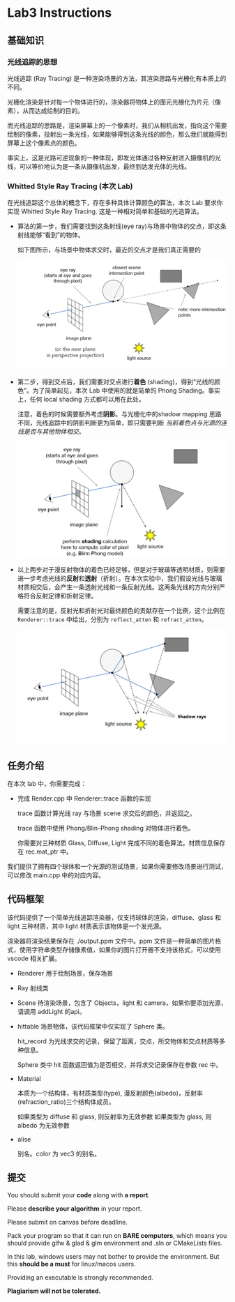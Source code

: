 # Lab3 Instructions

## 基础知识

### 光线追踪的思想

光线追踪 (Ray Tracing) 是一种渲染场景的方法，其渲染思路与光栅化有本质上的不同。

光栅化渲染是针对每一个物体进行的，渲染器将物体上的面元光栅化为片元（像素），从而达成绘制的目的。

而光线追踪的思路是，渲染屏幕上的一个像素时，我们从相机出发，指向这个需要绘制的像素，投射出一条光线，如果能够得到这条光线的颜色，那么我们就能得到屏幕上这个像素点的颜色。

事实上，这是光路可逆现象的一种体现，即发光体通过各种反射进入摄像机的光线，可以等价地认为是一条从摄像机出发，最终到达发光体的光线。

### Whitted Style Ray Tracing (本次 Lab)

在光线追踪这个总体的概念下，存在多种具体计算颜色的算法，本次 Lab 要求你实现 Whitted Style Ray Tracing. 这是一种相对简单和基础的光追算法。

* 算法的第一步，我们需要找到这条射线(eye ray)与场景中物体的交点，即这条射线能够“看到”的物体。

    如下图所示，与场景中物体求交时，最近的交点才是我们真正需要的

    ![Intersection](img/RT.png)

* 第二步，得到交点后，我们需要对交点进行**着色** (shading)，得到“光线的颜色”。为了简单起见，本次 Lab 中使用的就是简单的 Phong Shading。事实上，任何 local shading 方式都可以用在此处。

    注意，着色的时候需要额外考虑**阴影**。与光栅化中的shadow mapping 思路不同，光线追踪中的阴影判断更为简单，即只需要判断 *当前着色点与光源的连线是否与其他物体相交*。

    ![Shading](img/shading.png)

* 以上两步对于漫反射物体的着色已经足够，但是对于玻璃等透明材质，则需要进一步考虑光线的**反射**和**透射**（折射）。在本次实验中，我们假设光线与玻璃材质相交后，会产生一条透射光线和一条反射光线。这两条光线的方向分别严格符合反射定律和折射定律。

    需要注意的是，反射光和折射光对最终颜色的贡献存在一个比例，这个比例在 `Renderer::trace` 中给出，分别为 `reflect_atten` 和 `refract_atten`。

    ![reflect](img/reflect.png)

## 任务介绍

在本次 lab 中，你需要完成：

* 完成 Render.cpp 中 Renderer::trace 函数的实现

    trace 函数计算光线 ray 与场景 scene 求交后的颜色，并返回之。
    
    trace 函数中使用 Phong/Blin-Phong shading 对物体进行着色。
    
    你需要对三种材质 Glass, Diffuse, Light 完成不同的着色算法。材质信息保存在 rec.mat_ptr 中。

我们提供了拥有四个球体和一个光源的测试场景，如果你需要修改场景进行测试，可以修改 main.cpp 中的对应内容。

## 代码框架

该代码提供了一个简单光线追踪渲染器，仅支持球体的渲染，diffuse、glass 和 light 三种材质，其中 light 材质表示该物体是一个发光源。

渲染器将渲染结果保存在 ./output.ppm 文件中。ppm 文件是一种简单的图片格式，使用字符串类型存储像素值，如果你的图片打开器不支持该格式，可以使用 vscode 相关扩展。

* Renderer
    用于绘制场景，保存场景
* Ray
    射线类
* Scene
    待渲染场景，包含了 Objects，light 和 camera，如果你要添加光源，请调用 addLight 的api。
* hittable
    场景物体，该代码框架中仅实现了 Sphere 类。

    hit_record 为光线求交的记录，保留了距离，交点，所交物体和交点材质等多种信息。

    Sphere 类中 hit 函数返回值为是否相交，并将求交记录保存在参数 rec 中。

* Material

    本质为一个结构体，有材质类型(type), 漫反射颜色(albedo)，反射率(refraction_ratio)三个结构体成员。

    如果类型为 diffuse 和 glass, 则反射率为无效参数
    如果类型为 glass, 则albedo 为无效参数

* alise

    别名。color 为 vec3 的别名。

## 提交

You should submit your **code** along with **a report**.

Please **describe your algorithm** in your report.

Please submit on canvas before deadline.

Pack your program so that it can run on **BARE computers**, which means you should provide glfw \& glad & glm environment and .sln or CMakeLists files.

In this lab, windows users may not bother to provide the environment. But this **should be a must** for linux/macos users.

Providing an executable is strongly recommended.

**Plagiarism will not be tolerated.**